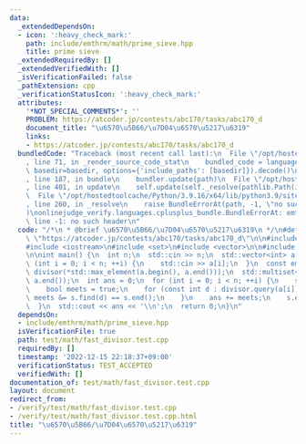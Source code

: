 ```yaml
---
data:
  _extendedDependsOn:
  - icon: ':heavy_check_mark:'
    path: include/emthrm/math/prime_sieve.hpp
    title: prime sieve
  _extendedRequiredBy: []
  _extendedVerifiedWith: []
  _isVerificationFailed: false
  _pathExtension: cpp
  _verificationStatusIcon: ':heavy_check_mark:'
  attributes:
    '*NOT_SPECIAL_COMMENTS*': ''
    PROBLEM: https://atcoder.jp/contests/abc170/tasks/abc170_d
    document_title: "\u6570\u5B66/\u7D04\u6570\u5217\u6319"
    links:
    - https://atcoder.jp/contests/abc170/tasks/abc170_d
  bundledCode: "Traceback (most recent call last):\n  File \"/opt/hostedtoolcache/Python/3.9.16/x64/lib/python3.9/site-packages/onlinejudge_verify/documentation/build.py\"\
    , line 71, in _render_source_code_stat\n    bundled_code = language.bundle(stat.path,\
    \ basedir=basedir, options={'include_paths': [basedir]}).decode()\n  File \"/opt/hostedtoolcache/Python/3.9.16/x64/lib/python3.9/site-packages/onlinejudge_verify/languages/cplusplus.py\"\
    , line 187, in bundle\n    bundler.update(path)\n  File \"/opt/hostedtoolcache/Python/3.9.16/x64/lib/python3.9/site-packages/onlinejudge_verify/languages/cplusplus_bundle.py\"\
    , line 401, in update\n    self.update(self._resolve(pathlib.Path(included), included_from=path))\n\
    \  File \"/opt/hostedtoolcache/Python/3.9.16/x64/lib/python3.9/site-packages/onlinejudge_verify/languages/cplusplus_bundle.py\"\
    , line 260, in _resolve\n    raise BundleErrorAt(path, -1, \"no such header\"\
    )\nonlinejudge_verify.languages.cplusplus_bundle.BundleErrorAt: emthrm/math/fast_divisor.hpp:\
    \ line -1: no such header\n"
  code: "/*\n * @brief \u6570\u5B66/\u7D04\u6570\u5217\u6319\n */\n#define PROBLEM\
    \ \"https://atcoder.jp/contests/abc170/tasks/abc170_d\"\n\n#include <algorithm>\n\
    #include <iostream>\n#include <set>\n#include <vector>\n\n#include \"emthrm/math/fast_divisor.hpp\"\
    \n\nint main() {\n  int n;\n  std::cin >> n;\n  std::vector<int> a(n);\n  for\
    \ (int i = 0; i < n; ++i) {\n    std::cin >> a[i];\n  }\n  const emthrm::Divisor\
    \ divisor(*std::max_element(a.begin(), a.end()));\n  std::multiset<int> s(a.begin(),\
    \ a.end());\n  int ans = 0;\n  for (int i = 0; i < n; ++i) {\n    s.erase(s.lower_bound(a[i]));\n\
    \    bool meets = true;\n    for (const int d : divisor.query(a[i])) {\n     \
    \ meets &= s.find(d) == s.end();\n    }\n    ans += meets;\n    s.emplace(a[i]);\n\
    \  }\n  std::cout << ans << '\\n';\n  return 0;\n}\n"
  dependsOn:
  - include/emthrm/math/prime_sieve.hpp
  isVerificationFile: true
  path: test/math/fast_divisor.test.cpp
  requiredBy: []
  timestamp: '2022-12-15 22:18:37+09:00'
  verificationStatus: TEST_ACCEPTED
  verifiedWith: []
documentation_of: test/math/fast_divisor.test.cpp
layout: document
redirect_from:
- /verify/test/math/fast_divisor.test.cpp
- /verify/test/math/fast_divisor.test.cpp.html
title: "\u6570\u5B66/\u7D04\u6570\u5217\u6319"
---
```

